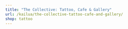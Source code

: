 ```yaml
---
title: "The Collective: Tattoo, Cafe & Gallery"
url: /kailua/the-collective-tattoo-cafe-and-gallery/
shop: tattoo
---
```

